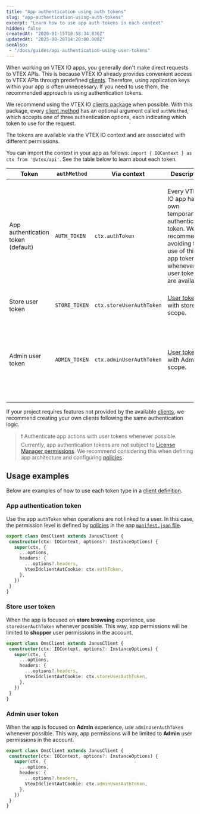 ```yaml
---
title: "App authentication using auth tokens"
slug: "app-authentication-using-auth-tokens"
excerpt: "Learn how to use app auth tokens in each context"
hidden: false
createdAt: "2020-01-15T18:58:34.836Z"
updatedAt: "2025-08-26T14:20:00.000Z"
seeAlso:
 - "/docs/guides/api-authentication-using-user-tokens"
---
```


When working on VTEX IO apps, you generally don't make direct requests to VTEX APIs. This is because VTEX IO already provides convenient access to VTEX APIs through predefined [clients](https://developers.vtex.com/docs/guides/vtex-io-documentation-clients). Therefore, using application keys within your app is often unnecessary. If you need to use them, the recommended approach is using authentication tokens.

We recommend using the VTEX IO [clients package](https://github.com/vtex/io-clients) when possible. With this package, every [client method](https://developers.vtex.com/docs/guides/vtex-io-documentation-how-to-create-and-use-clients#step-3-implementing-client-methods) has an optional argument called `authMethod`, which accepts one of three authentication options, each indicating which token to use for the request.

The tokens are available via the VTEX IO context and are associated with different permissions.

You can import the context in your app as follows: `import { IOContext } as ctx from '@vtex/api'`. See the table below to learn about each token.

| Token | `authMethod` | Via context | Description | Permissions |
|---|---|---|---|---|
| App authentication token (default) | `AUTH_TOKEN` | `ctx.authToken` | Every VTEX IO app has its own temporary authentication token. We recommend avoiding the use of this app token whenever user tokens are available. | Permissions declared in the [policies](https://developers.vtex.com/docs/guides/vtex-io-documentation-policies) defined in the app's [manifest](https://developers.vtex.com/docs/guides/vtex-io-documentation-manifest), where developers must declare precisely what actions are allowed for the app they are building. |
| Store user token | `STORE_TOKEN` | `ctx.storeUserAuthToken` | [User token](https://developers.vtex.com/docs/guides/api-authentication-using-user-tokens) with store scope. | Shopper permissions. |
| Admin user token | `ADMIN_TOKEN` | `ctx.adminUserAuthToken` | [User token](https://developers.vtex.com/docs/guides/api-authentication-using-user-tokens) with Admin scope. | Administrative permissions as defined by [License Manager roles](https://help.vtex.com/en/tutorial/roles--7HKK5Uau2H6wxE1rH5oRbc) associated with the current logged-in user. |

If your project requires features not provided by the available [clients](https://developers.vtex.com/docs/guides/vtex-io-documentation-clients), we recommend creating your own clients following the same authentication logic.

> ❗ Authenticate app actions with user tokens whenever possible. Currently, app authentication tokens are not subject to [License Manager permissions](https://help.vtex.com/en/tutorial/roles--7HKK5Uau2H6wxE1rH5oRbc). We recommend considering this when defining app architecture and configuring [policies](https://developers.vtex.com/docs/guides/vtex-io-documentation-policies).

## Usage examples

Below are examples of how to use each token type in a [client definition](https://developers.vtex.com/docs/guides/vtex-io-documentation-how-to-create-and-use-clients#step-2-creating-a-custom-client).

### App authentication token

Use the app `authToken` when operations are not linked to a user. In this case, the permission level is defined by [policies](https://developers.vtex.com/docs/guides/vtex-io-documentation-policies) in the app [`manifest.json` file](https://developers.vtex.com/docs/guides/vtex-io-documentation-manifest).

```ts
export class OmsClient extends JanusClient {
 constructor(ctx: IOContext, options?: InstanceOptions) {
   super(ctx, {
     ...options,
     headers: {
       ...options?.headers,
       VtexIdclientAutCookie: ctx.authToken,
     },
   })
 }
}
```

### Store user token

When the app is focused on **store browsing** experience, use `storeUserAuthToken` whenever possible. This way, app permissions will be limited to **shopper** user permissions in the account.

```ts
export class OmsClient extends JanusClient {
 constructor(ctx: IOContext, options?: InstanceOptions) {
   super(ctx, {
     ...options,
     headers: {
       ...options?.headers,
       VtexIdclientAutCookie: ctx.storeUserAuthToken,
     },
   })
 }
}
```

### Admin user token

When the app is focused on **Admin** experience, use `adminUserAuthToken` whenever possible. This way, app permissions will be limited to **Admin** user permissions in the account.

```ts
export class OmsClient extends JanusClient {
 constructor(ctx: IOContext, options?: InstanceOptions) {
   super(ctx, {
     ...options,
     headers: {
       ...options?.headers,
       VtexIdclientAutCookie: ctx.adminUserAuthToken,
     },
   })
 }
}
```
